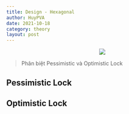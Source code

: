 ```yaml
---
title: Design - Hexagonal
author: HuyPVA
date: 2021-10-18
category: theory
layout: post
---
```


<div align="center">
    <img src="../assets/images/sonar_qube/sonar_qube.png"/>
</div>

> Phân biệt Pessimistic và Optimistic Lock 

## Pessimistic Lock

## Optimistic Lock